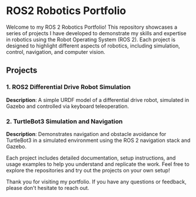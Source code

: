 # ROS2 Robotics Portfolio

Welcome to my ROS 2 Robotics Portfolio! This repository showcases a series of projects I have developed to demonstrate my skills and expertise in robotics using the Robot Operating System (ROS 2). Each project is designed to highlight different aspects of robotics, including simulation, control, navigation, and computer vision.

## Projects

### 1. ROS2 Differential Drive Robot Simulation
**Description**: A simple URDF model of a differential drive robot, simulated in Gazebo and controlled via keyboard teleoperation.

### 2. TurtleBot3 Simulation and Navigation
**Description**: Demonstrates navigation and obstacle avoidance for TurtleBot3 in a simulated environment using the ROS 2 navigation stack and Gazebo.

Each project includes detailed documentation, setup instructions, and usage examples to help you understand and replicate the work. Feel free to explore the repositories and try out the projects on your own setup!

Thank you for visiting my portfolio. If you have any questions or feedback, please don't hesitate to reach out.
